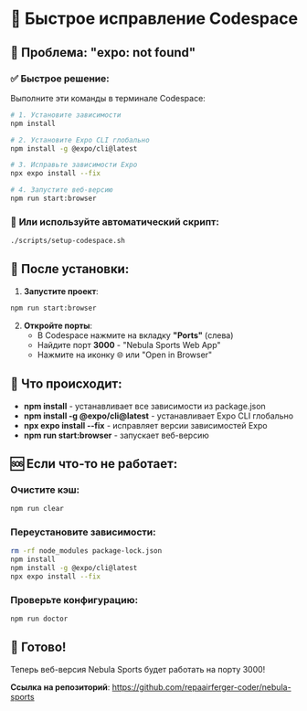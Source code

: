 # 🔧 Быстрое исправление Codespace

## 🚨 Проблема: "expo: not found"

### ✅ **Быстрое решение:**

Выполните эти команды в терминале Codespace:

```bash
# 1. Установите зависимости
npm install

# 2. Установите Expo CLI глобально
npm install -g @expo/cli@latest

# 3. Исправьте зависимости Expo
npx expo install --fix

# 4. Запустите веб-версию
npm run start:browser
```

### 🚀 **Или используйте автоматический скрипт:**

```bash
./scripts/setup-codespace.sh
```

## 📱 **После установки:**

1. **Запустите проект**:
```bash
npm run start:browser
```

2. **Откройте порты**:
   - В Codespace нажмите на вкладку **"Ports"** (слева)
   - Найдите порт **3000** - "Nebula Sports Web App"
   - Нажмите на иконку 🌐 или "Open in Browser"

## 🎯 **Что происходит:**

- **npm install** - устанавливает все зависимости из package.json
- **npm install -g @expo/cli@latest** - устанавливает Expo CLI глобально
- **npx expo install --fix** - исправляет версии зависимостей Expo
- **npm run start:browser** - запускает веб-версию

## 🆘 **Если что-то не работает:**

### Очистите кэш:
```bash
npm run clear
```

### Переустановите зависимости:
```bash
rm -rf node_modules package-lock.json
npm install
npm install -g @expo/cli@latest
npx expo install --fix
```

### Проверьте конфигурацию:
```bash
npm run doctor
```

## 🎉 **Готово!**

Теперь веб-версия Nebula Sports будет работать на порту 3000!

**Ссылка на репозиторий**: https://github.com/repaairferger-coder/nebula-sports
